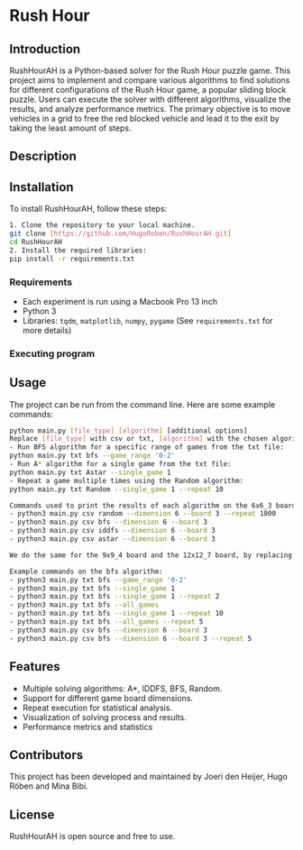 # Rush Hour

## Introduction
RushHourAH is a Python-based solver for the Rush Hour puzzle game. This project aims to implement and compare various algorithms to find solutions for different configurations of the Rush Hour game, a popular sliding block puzzle. Users can execute the solver with different algorithms, visualize the results, and analyze performance metrics. The primary objective is to move vehicles in a grid to free the red blocked vehicle and lead it to the exit by taking the least amount of steps.

## Description


## Installation
To install RushHourAH, follow these steps:
```bash
1. Clone the repository to your local machine.
git clone [https://github.com/HugoRoben/RushHourAH.git]
cd RushHourAH
2. Install the required libraries:
pip install -r requirements.txt
```

### Requirements
- Each experiment is run using a Macbook Pro 13 inch 
- Python 3
- Libraries: `tqdm`, `matplotlib`, `numpy`, `pygame` (See `requirements.txt` for more details)

### Executing program

## Usage
The project can be run from the command line. Here are some example commands:
```bash
python main.py [file_type] [algorithm] [additional options]
Replace [file_type] with csv or txt, [algorithm] with the chosen algorithm (e.g., Astar, IDDFS, BFS, Random), and include any additional options as needed, such as the dimension of the board or the amount of iterations needed to solve the puzzle.
- Run BFS algorithm for a specific range of games from the txt file:
python main.py txt bfs --game_range '0-2'
- Run A* algorithm for a single game from the txt file:
python main.py txt Astar --single_game 1
- Repeat a game multiple times using the Random algorithm:
python main.py txt Random --single_game 1 --repeat 10

Commands used to print the results of each algorithm on the 6x6_3 board. (The random algorithms give incosistent results at each experiment so we repeat the experiment and use the mean value of the results):
- python3 main.py csv random --dimension 6 --board 3 --repeat 1000
- python3 main.py csv bfs --dimension 6 --board 3
- python3 main.py csv iddfs --dimension 6 --board 3
- python3 main.py csv astar --dimension 6 --board 3

We do the same for the 9x9_4 board and the 12x12_7 board, by replacing the  --dimension 6 --board 3 parts with  --dimension 9 --board 4 and  --dimension 12 --board 7 respectively.

Example commands on the bfs algorithm:
- python3 main.py txt bfs --game_range '0-2'
- python3 main.py txt bfs --single_game 1
- python3 main.py txt bfs --single_game 1 --repeat 2
- python3 main.py txt bfs --all_games
- python3 main.py txt bfs --single_game 1 --repeat 10
- python3 main.py txt bfs --all_games --repeat 5
- python3 main.py csv bfs --dimension 6 --board 3
- python3 main.py csv bfs --dimension 6 --board 3 --repeat 5
```

## Features
- Multiple solving algorithms: A*, IDDFS, BFS, Random.
- Support for different game board dimensions.
- Repeat execution for statistical analysis.
- Visualization of solving process and results.
- Performance metrics and statistics

## Contributors
This project has been developed and maintained by Joeri den Heijer, Hugo Röben and Mina Bibi.

## License
RushHourAH is open source and free to use.
